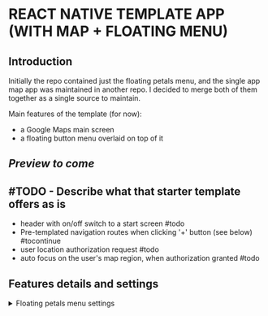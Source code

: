 # **REACT NATIVE TEMPLATE APP (WITH MAP + FLOATING MENU)**

## **Introduction**
Initially the repo contained just the floating petals menu, and the single app map app was maintained in another repo. I decided to merge both of them together as a single source to maintain.

Main features of the template (for now):
- a Google Maps main screen
- a floating button menu overlaid on top of it

## *Preview to come*

## **#TODO - Describe what that starter template offers as is**
- header with on/off switch to a start screen #todo
- Pre-templated navigation routes when clicking '+' button (see below) #tocontinue
- user location authorization request #todo
- auto focus on the user's map region, when authorization granted #todo

## **Features details and settings**

<details>
  <summary>Floating petals menu settings</summary>

Floating buttons that pop out like petals of a flower bloom... after pressing a bottom-central '+' button!

<p align="center">
<br><img
  src="assets/images/petals_intro_pic.png" width="150">
 </p>

- Forked and derived from shevon14's repo: https://github.com/shevon14/FloatingActionButton-RN/.

- You can set the number of icons (petals) you want, and you can style them in styles.

- offer classic use cases: overlay on custom view, overlay on (almost) full-screen map
- comment styling in the scenario of "Bare" use (which is unlikely)
- resize all images of the README as done for the petals intro pic above

### **Motivations**
I started working on a React Native app project, where all I need is:
- a main screen,
- a help screen (or modal)
- potentially a "welcome screen"  

The main interactions for the user would be the ability to draw and pinpoint directly on the main screen, so I did not need a very complex Navigation structure.  

So I decided to look into simple alternatives to Navigation stacks/drawers/bars, etc... which made me land on the FloatingActionButton-RN repo.  

However, I found the following limitations in the code logics:
- `Animated.Value`, **not `Animated.ValueXY`**, which allows 1-direction translations, and limited (X, Y) translation when fiddling as done in the original repo
- The original repo's corner design is discrete, but **when your palette needs more than 4 or 5 icons, either you project them further, or the icons get stacked very close to each others.** This is not very user friendly as it can fill a significant part of the screen.
- My main use case was to guarantee great visibility of most of the screen at all times, with equal visibility in the width of the screen, so without blocking one side of the screen and not the other... basically **introducing symetry** 

It renders like this:  
<p align="center">
<br>
<img 
src="assets/images/petals_startingicon-plus_centered.png" width="50" alt="'+' button, centered" title="'+' button, centered"  >
</p>
<br>


### **Table containing experimented values**
- **Note that, unlike on below screenshots, newer menu version shows a central minus sign (-) when the menu is expanded**
- Don't hesitate to feed with your own examples of values if you want to!

| nb of icons (`iconQty`) | petals dim (`width`*`height` in `styles.petal`) | `distToCenter` (px) | `PISectorDivider` (float) | Preview + Comments on rendering |
| -- | -- | -- | -- | -- |
| odd number | any | any | 2 | In a scenario with >= 3 icons, the 0°/90°/180° axes will be filled with petals, always, so using a Math.PI/2 = 90° sector is going to look regular and filled for any odd qty of icons >= 3. **---> see how it renders below for iconQty = 3 and iconQty = 5!** |
| even number | any | any | 1 (or ~ 1 e.g 2/1.8) | When starting at 0°, Math.PI can be shared evenly from iconQty = 2*n, with n is a positive integer > 1. <p align="center"><br><img src="assets/images/petals_iconqty-4_dist-100px_PIby3-start0deg.png" alt="Example with 4 icons, 100px distance, pi/3 intervals, no offset (1st icon at 0°)" title="Example with 4 icons, 100px distance, pi/3 intervals, no offset (1st icon at 0°)"  width="50" ></p><br>An alternative is to start with an offset from the 0° axis. The complexity with the offset + even iconQty number is that the symetry along y axis can have a weird rendering on either side of y, if the sector division is not handled properly - which can appear visually "empty". For more details about it,  please read comments in `generatePetalsCoord()` in `PetalsCalc.js` file! <p align="center"><br><img src="assets/images/petals_iconqty-4_dist-150px_PIby6-start-offset-30deg.png" alt="Example with 4 icons, 150px distance, pi/6 intervals, offset (1st icon at 30°)" title="Example with 4 icons, 150px distance, pi/6 intervals, offset (1st icon at 30°)"  width="50" ><br></p> You can also play with `width` in `ButtonStyles.js`, an offset, and make the icons almost look like a pawprint! <p align="center"><br><img src="assets/images/petals_iconqty-4_dist-100px_PIby6-start-offset-30deg-width-40.png" alt="Example with 4 icons, 100px distance, pi/6 intervals, offset (1st icon at 30°), width = 40px instead of 60px" title="Example with 4 icons, 100px distance, pi/6 intervals, offset (1st icon at 30°), width = 40px instead of 60px"  width="50" ><br></p>
| 2 | 60 x 60 | 60 | 2 | If 2 options only, then here is your compact Mickey Mouse! :) |
| 3 | 60 x 60 | 60 | 2 | If 3 options only, then here is a compact molecule kind of design :) <p align="center"><br><img src="assets/images/petals_iconqty-3_dist-60px_PIby2.png" alt="Example with 3 icons, 60px distance, pi/2 intervals" title="Example with 3 icons, 60px distance, pi/2 intervals"  width="50" ><br></p> |
| 4 | 60 x 60 | 80-150 | 1 | A perfect semi-flower! Towards 150px, almost reach end of screen width. <p align="center"><br><img src="assets/images/petals_iconqty-4_dist-150px_PIby3-start0deg.png" alt="Example with 4 icons, 150px distance, pi/3 intervals, no offset (1st icon at 0°)" title="Example with 4 icons, 150px distance, pi/3 intervals, no offset (1st icon at 0°)"  width="50" ><br></p> 80-100px is more compact, 100 a good compromise between breathy design and compactness. <p align="center"><br><img src="assets/images/petals_iconqty-4_dist-100px_PIby3-start0deg.png" alt="Example with 4 icons, 100px distance, pi/3 intervals, no offset (1st icon at 0°)" title="Example with 4 icons, 100px distance, pi/3 intervals, no offset (1st icon at 0°)"  width="50" ><br></p> |
| 5 | 60 x 60 | 85 | 2 | 85 px makes icons close enough, good compromise between clarity and compactness. <p align="center"><br><img src="assets/images/petals_iconqty-5_dist-85px_PIby4.png" alt="Example with 5 icons, 85px, pi/4 intervals" title="Example with 5 icons, 85px, pi/4 intervals"  width="50" ><br></p> |
| *TBA* | *TBA* | *TBA* | *TBA* | *Don't hesitate to complete here in the README with your own observations!* |
</summary>

## **Contributions welcome**
- Don't hesitate to experiment and give your feedback!
- If you have ideas on how to refactor the code, make it more compact e.g. for Animated.timing and Animated.View generating, please don't hesitate to contribute to this repo and/or the original one!
- You can also play with `Animated.timing duration` - I set `500` (ms) as default, or even modify a bit the `Animated.timing` sequence itself, e.g. to make the petals bloom from right to left, one after the other!

- Link towards FontAwesome names:
https://github.com/oblador/react-native-vector-icons/blob/master/glyphmaps/FontAwesome.json

<p align="right">(<a href="#top">back to top</a>)</p>
